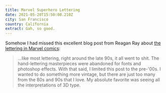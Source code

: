 ```yaml
---
title: Marvel Superhero Lettering
date: 2021-05-20T15:50:08.210Z
city: San Francisco
country: California
extract: Gah, so good.
---
```

Somehow I had missed this excellent blog post from Reagan Ray about [the lettering in Marvel comics](https://reaganray.com/2021/04/06/marvel-lettering.html): 

> ...like most lettering, right around the late 90s, it all went to shit. The hand-lettering masterpieces were abandoned for fonts and photoshop effects. With that said, I limited this post to the pre-'00s. I wanted to do something more vintage, but there are just too many from the 80s and 90s that I love. My absolute favorite was seeing all the interpretations of 3D type.